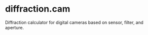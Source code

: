 # diffraction.cam

Diffraction calculator for digital cameras based on sensor, filter, and aperture.
